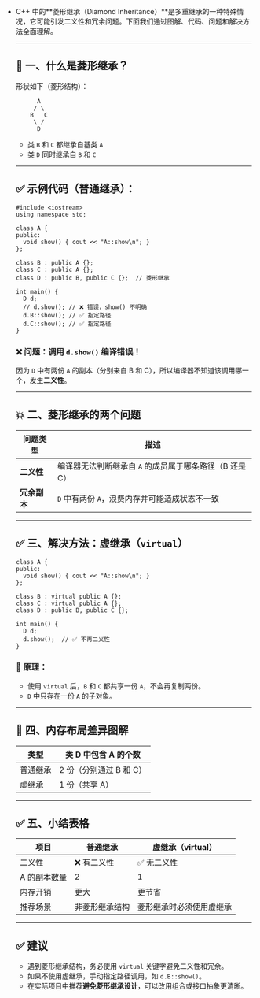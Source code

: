 - C++ 中的**菱形继承（Diamond Inheritance）**是多重继承的一种特殊情况，它可能引发二义性和冗余问题。下面我们通过图解、代码、问题和解决方法全面理解。

  ------

  ## 🧊 一、什么是菱形继承？

  形状如下（菱形结构）：

  ```
        A
       / \
      B   C
       \ /
        D
  ```

  - 类 `B` 和 `C` 都继承自基类 `A`
  - 类 `D` 同时继承自 `B` 和 `C`

  ------

  ## ✅ 示例代码（普通继承）：

  ```
  #include <iostream>
  using namespace std;
  
  class A {
  public:
    void show() { cout << "A::show\n"; }
  };
  
  class B : public A {};
  class C : public A {};
  class D : public B, public C {};  // 菱形继承
  
  int main() {
    D d;
    // d.show(); // ❌ 错误，show() 不明确
    d.B::show(); // ✅ 指定路径
    d.C::show(); // ✅ 指定路径
  }
  ```

  ### ❌ 问题：调用 `d.show()` 编译错误！

  因为 `D` 中有两份 `A` 的副本（分别来自 B 和 C），所以编译器不知道该调用哪一个，发生**二义性**。

  ------

  ## 💥 二、菱形继承的两个问题

  | 问题类型     | 描述                                                    |
  | ------------ | ------------------------------------------------------- |
  | **二义性**   | 编译器无法判断继承自 `A` 的成员属于哪条路径（B 还是 C） |
  | **冗余副本** | `D` 中有两份 `A`，浪费内存并可能造成状态不一致          |

  

  ------

  ## ✅ 三、解决方法：**虚继承（`virtual`）**

  ```
  class A {
  public:
    void show() { cout << "A::show\n"; }
  };
  
  class B : virtual public A {};
  class C : virtual public A {};
  class D : public B, public C {};
  
  int main() {
    D d;
    d.show();  // ✅ 不再二义性
  }
  ```

  ### 🧠 原理：

  - 使用 `virtual` 后，`B` 和 `C` 都共享一份 `A`，不会再复制两份。
  - `D` 中只存在一份 `A` 的子对象。

  ------

  ## 📌 四、内存布局差异图解

  | 类型     | 类 D 中包含 A 的个数    |
  | -------- | ----------------------- |
  | 普通继承 | 2 份（分别通过 B 和 C） |
  | 虚继承   | 1 份（共享 A）          |

  

  ------

  ## ✅ 五、小结表格

  | 项目         | 普通继承       | 虚继承（virtual）        |
  | ------------ | -------------- | ------------------------ |
  | 二义性       | ❌ 有二义性     | ✅ 无二义性               |
  | A 的副本数量 | 2              | 1                        |
  | 内存开销     | 更大           | 更节省                   |
  | 推荐场景     | 非菱形继承结构 | 菱形继承时必须使用虚继承 |

  

  ------

  ## ✅ 建议

  - 遇到菱形继承结构，务必使用 `virtual` 关键字避免二义性和冗余。
  - 如果不使用虚继承，手动指定路径调用，如 `d.B::show()`。
  - 在实际项目中推荐**避免菱形继承设计**，可以改用组合或接口抽象更清晰。
